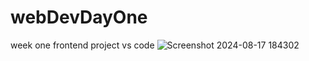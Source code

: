 # webDevDayOne
 week one  frontend project vs code 
![Screenshot 2024-08-17 184302](https://github.com/user-attachments/assets/842b3dce-e460-4c38-b85f-b9b96d301cd6)


